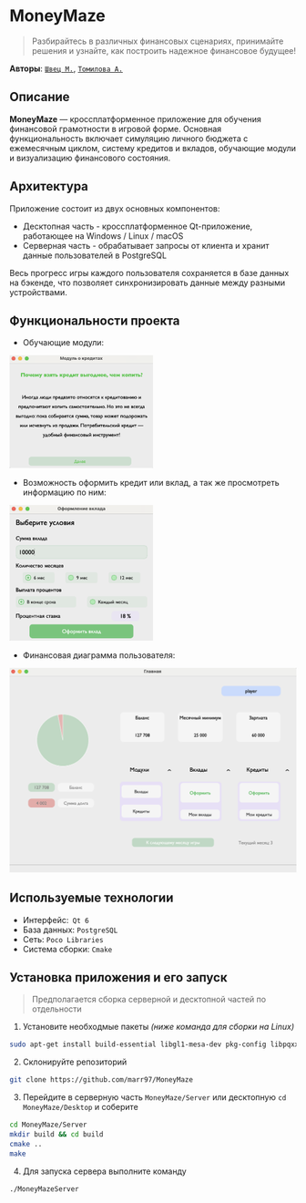 # MoneyMaze 

> Разбирайтесь в различных финансовых сценариях, принимайте решения и узнайте, как построить надежное финансовое будущее!

**Авторы**: [`Швец М.`](https://github.com/marr97), [`Томилова А.`](https://github.com/alinatomilova)


## Описание

**MoneyMaze** — кроссплатформенное приложение для обучения финансовой грамотности в игровой форме. Основная функциональность включает симуляцию личного бюджета с ежемесячным циклом, систему кредитов и вкладов, обучающие модули и визуализацию финансового состояния.


## Архитектура

Приложение состоит из двух основных компонентов:

* Десктопная часть - кроссплатформенное Qt-приложение, работающее на Windows / Linux / macOS
* Серверная часть - обрабатывает запросы от клиента и хранит данные пользователей в PostgreSQL

Весь прогресс игры каждого пользователя сохраняется в базе данных на бэкенде, что позволяет синхронизировать данные между разными устройствами.


## Функциональности проекта

* Обучающие модули:

<img src="https://github.com/marr97/MoneyMaze/blob/main/screenshots/module.png" width="50%"/>

* Возможность оформить кредит или вклад, а так же просмотреть информацию по ним:

<img src="https://github.com/marr97/MoneyMaze/blob/main/screenshots/deposit.png" width="50%"/>

* Финансовая диаграмма пользователя:

<img src="https://github.com/marr97/MoneyMaze/blob/main/screenshots/home_screen.png" width="100%"/>


## Используемые технологии

* Интерфейс:` Qt 6`
* База данных: `PostgreSQL`
* Сеть: `Poco Libraries`
* Система сборки: `Cmake`


## Установка приложения и его запуск

> Предполагается сборка серверной и десктопной частей по отдельности

1. Установите необходмые пакеты _(ниже команда для сборки на Linux)_

```bash
sudo apt-get install build-essential libgl1-mesa-dev pkg-config libpqxx-dev qt6-base-dev cmake
```

2. Склонируйте репозиторий

```bash
git clone https://github.com/marr97/MoneyMaze
```

3. Перейдите в серверную часть `MoneyMaze/Server` или десктопную `cd MoneyMaze/Desktop` и соберите

```bash
cd MoneyMaze/Server
mkdir build && cd build
cmake ..
make
```

4. Для запуска сервера выполните команду

```bash
./MoneyMazeServer 
```